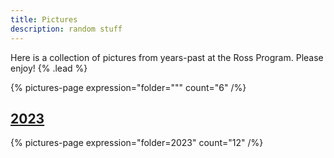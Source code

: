 ```yaml
---
title: Pictures
description: random stuff
---
```


Here is a collection of pictures from years-past at the Ross Program. Please enjoy! {% .lead %}

{% pictures-page expression="folder=\"\"" count="6" /%}

## [2023](/pictures/2023)

{% pictures-page expression="folder=2023" count="12" /%}